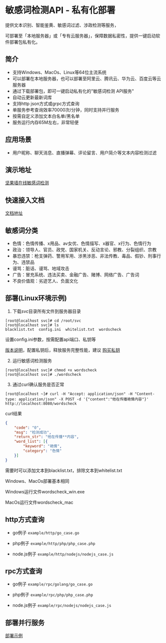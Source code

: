 # 敏感词检测API - 私有化部署
提供文本识别、智能鉴黄、敏感词过滤、涉政检测等服务，

可部署至「本地服务器」或「专有云服务器」，保障数据私密性，提供一键启动软件部署包私有化。


## 简介
+ 支持Windows、MacOs、Linux等64位主流系统
+ 可以部署在本地服务器，也可以部署至阿里云、腾讯云、华为云、百度云等云服务器
+ 通过下载部署包，即可一键启动私有化的"敏感词检测 API服务"
+ 自动云更新最新词库
+ 支持http json方式或grpc方式查询
+ 单服务参考查询效率70000次/分钟，同时支持并行服务
+ 按需自定义添加文本白名单/黑名单
+ 服务运行内存65M左右，非常轻便


## 应用场景
+ 用户昵称、聊天消息、直播弹幕、评论留言、用户简介等文本内容检测过滤


## 演示地址
[坚果墙在线敏感词检测]


## 快速接入文档
[文档地址]

##  敏感词分类
+ 色情：色情传播、x用品、av女优、色情描写、x器官、x行为、色情行为
+ 政治：领导人、官员、政党、国家机关、反动言论、邪教、分裂组织、宗教
+ 暴恐违禁：枪支弹药、警用军用、涉黑涉恶、非法传教、毒品、假钞、刑事行为、违禁品
+ 谩骂：脏话、谩骂、地域攻击
+ 广告：冒充系统、违法买卖、金融广告、赌博、网络广告、广告词
+ 不良价值观：劣迹艺人、负面文化

##  部署(Linux环境示例)
1. 下载*svc*目录所有文件到服务器目录
```shell
[root@localhost svc]# cd /root/svc
[root@localhost svc]# ls
blacklist.txt  config.ini  whitelist.txt  wordscheck
```

设置config.ini参数，按需配置api端口、私钥等

[版本说明]，配置私钥后，释放服务完整性能，建议 [购买私钥]

2. 运行敏感词检测服务
```shell
[root@localhost svc]# chmod +x wordscheck
[root@localhost svc]# ./wordscheck
```

3. 通过curl确认服务是否正常
```shell
[root@localhost ~]# curl -H "Accept: application/json" -H "Content-type: application/json" -X POST -d '{"content":"他在传播艳情内容"}'  http://localhost:8080/wordscheck
```

curl结果
```json
{
	"code": "0",
	"msg": "检测成功",
	"return_str": "他在传播**内容",
	"word_list": [{
		"keyword": "艳情",
		"category": "色情"
	}]
}
```

需要时可以添加文本到blacklist.txt，排除文本到whitelist.txt

Windows、MacOs部署基本相同

Windows运行文件wordscheck_win.exe

MacOs运行文件wordscheck_mac

##  http方式查询

+ go例子
`example/http/go_case.go`

+ php例子
`example/http/php/php_case.php`

+ node.js例子
`example/http/nodejs/nodejs_case.js`

##  rpc方式查询
+ go例子
`example/rpc/golang/go_case.go`

+ php例子
`example/rpc/php/php_case.php`

+ node.js例子
`example/rpc/nodejs/nodejs_case.js`


## 部署并行服务
[部署示例]

[坚果墙在线敏感词检测]:http://www.wordscheck.com
[文档地址]:http://doc.wordscheck.com/docs/docs
[版本说明]:http://doc.wordscheck.com/docs/docs/docs-1ef2q7n1kl46b
[购买私钥]:http://doc.wordscheck.com/docs/docs/docs-1ef22tc31kev6
[部署示例]:http://doc.wordscheck.com/docs/docs/docs-1eclgqdl7flkk